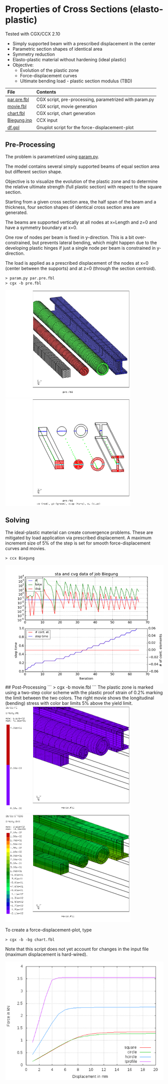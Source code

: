 # Properties of Cross Sections (elasto-plastic)
Tested with CGX/CCX 2.10

+ Simply supported beam with a prescribed displacement in the center
+ Parametric section shapes of identical area
+ Symmetry reduction
+ Elasto-plastic material without hardening (ideal plastic)
+ Objective:
  + Evolution of the plastic zone
  + Force-displacement curves
  + Ultimate bending load - plastic section modulus (TBD)


File                           | Contents    
 :-------------                | :-------------
 [par.pre.fbl](par.pre.fbl)    | CGX script, pre-processing, parametrized with param.py
 [movie.fbl](movie.fbl)        | CGX script, movie generation
 [chart.fbl](chart.fbl)        | CGX script, chart generation
 [Biegung.inp](Biegung.inp)    | CCX input
 [df.gpl](df.gpl)              | Gnuplot script for the force-displacement-plot

## Pre-Processing

The problem is parametrized using [param.py](../../../Scripts/param.py).

The model contains several simply supported beams of equal section area but different section shape.

Objective is to visualize the evolution of the plastic zone and to determine the relative ultimate strength (full plastic section) with respect to the square section.

Starting from a given cross section area, the half span of the beam and a thickness, four section shapes of identical cross section area are generated.

The beams are supported vertically at all nodes at x=Length and z=0 and have a symmetry boundary at x=0.

One row of nodes per beam is fixed in y-direction. This is a bit over-constrained, but prevents lateral bending, which might happen due to the developing plastic hinges if just a single node per beam is constrained in y-direction.

The load is applied as a prescribed displacement of the nodes at x=0 (center between the supports) and at z=0 (through the section centroid).
```
> param.py par.pre.fbl
> cgx -b pre.fbl
```
<img src="mesh.png" width="400" title="Mesh density is biased towards the center section at x=0">
<img src="sets.png" width="400" title="">

## Solving
The ideal-plastic material can create convergence problems. These are mitigated by load application via prescribed displacement. A maximum increment size of 5% of the step is set for smooth force-displacement curves and movies.
```
> ccx Biegung
```
<img src="Biegung.png" >
## Post-Processing
```
> cgx -b movie.fbl
```
The plastic zone is marked using a two-step color scheme with the plastic proof strain of 0.2% marking the limit between the two colors. The right movie shows the longitudinal (bending) stress with color bar limits 5% above the yield limit.

<img src="PE.gif" width="400" title="Plastic zone (plastic strain &#60; 0.2% )">
<img src="SXX.gif" width="400" title="Bending stress">

To create a force-displacement-plot, type
```
> cgx -b -bg chart.fbl
```
Note that this script does not yet account for changes in the input file (maximum displacement is hard-wired).

<img src="df.png" title="Force-displacement-plot (full model)">
